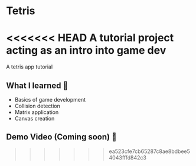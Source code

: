 # Tetris

<<<<<<< HEAD
A tutorial project acting as an intro into game dev
=======
A tetris app tutorial

## What I learned 🧠
- Basics of game development
- Collision detection
- Matrix application
- Canvas creation

## Demo Video (Coming soon) 🎥
>>>>>>> ea523cfe7cb65287c8ae8bdbee54043fffd842c3
